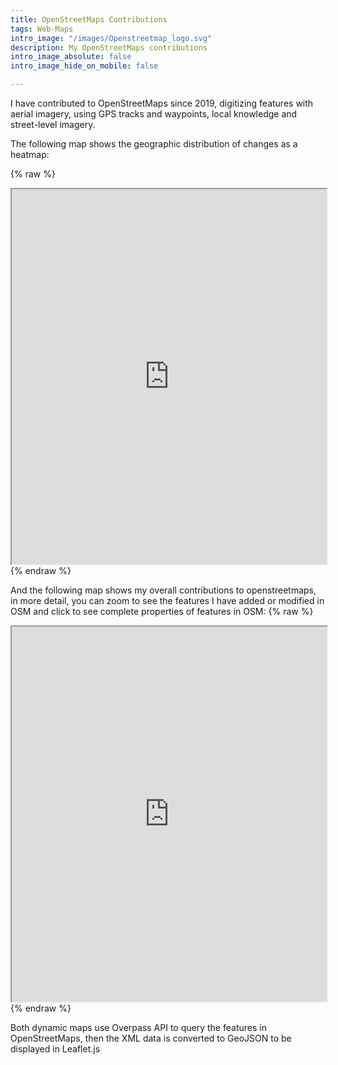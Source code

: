 ```yaml
---
title: OpenStreetMaps Contributions
tags: Web-Maps
intro_image: "/images/Openstreetmap_logo.svg"
description: My OpenStreetMaps contributions
intro_image_absolute: false
intro_image_hide_on_mobile: false

---
```

I have contributed to OpenStreetMaps since 2019, digitizing features with aerial imagery, using GPS tracks and waypoints, local knowledge and street-level imagery. 


The following map shows the geographic distribution of changes as a heatmap:

{% raw %}
<iframe src="https://douglascl.xyz/assets/maps/osm_heatmap.html" width="100%" height="600px"></iframe>
{% endraw %}

And the following map shows my overall contributions to openstreetmaps, in more detail, you can zoom to see the features I have added or modified in OSM and click to see complete properties of features in OSM:
{% raw %}
<iframe src="https://douglascl.xyz/assets/maps/contributions.html" width="100%" height="600px"></iframe>
{% endraw %} 

Both dynamic maps use Overpass API to query the features in OpenStreetMaps, then the XML data is converted to GeoJSON to be displayed in Leaflet.js




